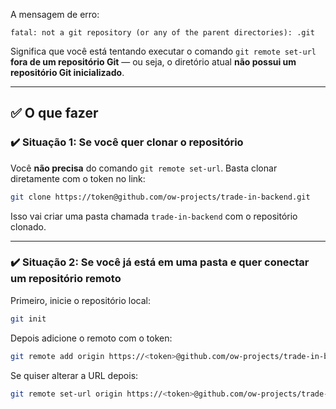 A mensagem de erro:

```
fatal: not a git repository (or any of the parent directories): .git
```

Significa que você está tentando executar o comando `git remote set-url` **fora de um repositório Git** — ou seja, o diretório atual **não possui um repositório Git inicializado**.

---

## ✅ O que fazer

### ✔️ Situação 1: Se você quer **clonar o repositório**

Você **não precisa** do comando `git remote set-url`. Basta clonar diretamente com o token no link:

```bash
git clone https://token@github.com/ow-projects/trade-in-backend.git
```

Isso vai criar uma pasta chamada `trade-in-backend` com o repositório clonado.

---

### ✔️ Situação 2: Se você já está em uma pasta e quer **conectar um repositório remoto**

Primeiro, inicie o repositório local:

```bash
git init
```

Depois adicione o remoto com o token:

```bash
git remote add origin https://<token>@github.com/ow-projects/trade-in-backend.git
```

Se quiser alterar a URL depois:

```bash
git remote set-url origin https://<token>@github.com/ow-projects/trade-in-backend.git
```
